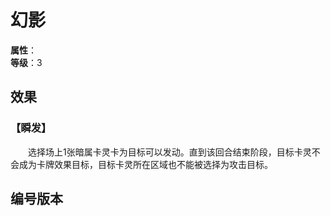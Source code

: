 
<script setup>
let list = [
    { number: "SP02-016", url: "/packs/SP02" }
]
</script>

# 幻影

**属性**：<CardAttribute text="暗"/><br>
**等级**：3

## 效果

### 【瞬发】

&emsp;&emsp;选择场上1张暗属卡灵卡为目标可以发动。直到该回合结束阶段，目标卡灵不会成为卡牌效果目标，目标卡灵所在区域也不能被选择为攻击目标。

## 编号版本

<CardNumberBox :list="list"/>
